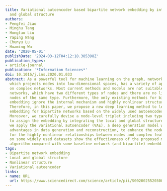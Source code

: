 ```yaml
---
title: Variational autoencoder based bipartite network embedding by integrating local
  and global structure
authors:
- Pengfei Jiao
- Minghu Tang
- Hongtao Liu
- Yaping Wang
- Chunyu Lu
- Huaming Wu
date: '2020-05-01'
publishDate: '2024-03-12T04:12:18.385398Z'
publication_types:
- article-journal
publication: '*Information Sciences*'
doi: 10.1016/j.ins.2020.01.033
abstract: As a powerful tool for machine learning on the graph, network embedding,
  which projects nodes into low-dimensional spaces, has a variety of applications
  on complex networks. Most current methods and models are not suitable for bipartite
  networks, which have two different types of nodes and there are no links between
  nodes of the same type. Furthermore, the only existing methods for bipartite network
  embedding ignore the internal mechanism and highly nonlinear structures of links.
  Therefore, in this paper, we propose a new deep learning method to learn the node
  embedding for bipartite networks based on the widely used autoencoder framework.
  Moreover, we carefully devise a node-level triplet including two types of nodes
  to assign the embedding by integrating the local and global structures. Meanwhile,
  we apply the variational autoencoder (VAE), a deep generation model with natural
  advantages in data generation and reconstruction, to enhance the node embedding
  for the highly nonlinear relationships between nodes and complex features. Experiments
  on some widely used datasets show the effectiveness of the proposed model and corresponding
  algorithm compared with some baseline network (and bipartite) embedding techniques.
tags:
- Bipartite network embedding
- Local and global structure
- Nonlinear structure
- Variational autoencoder
links:
- name: URL
  url: https://www.sciencedirect.com/science/article/pii/S0020025520300384
---
```

